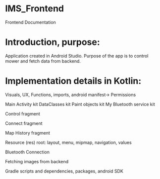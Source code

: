 # IMS_Frontend

Frontend Documentation

# Introduction, purpose:
Application created in Android Studio. Purpose of the app is to control mower and fetch data from backend.

# Implementation details in Kotlin:

Visuals, UX, Functions, imports, android manifest-> Permissions

Main Activity kit
DataClasses kit
Paint objects kit
My Bluetooth service kit

Control fragment

Connect fragment

Map History fragment

Resource (res) root: layout, menu, mipmap, navigation, values

Bluetooth Connection

Fetching images from backend

Gradle scripts and dependencies, packages, android SDK
